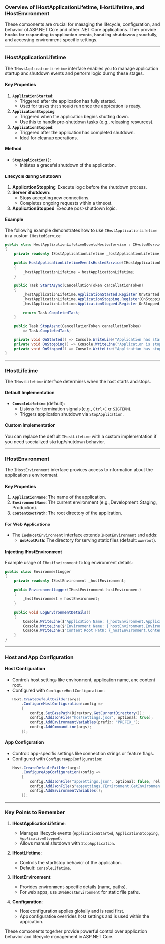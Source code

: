### **Overview of IHostApplicationLifetime, IHostLifetime, and IHostEnvironment**

These components are crucial for managing the lifecycle, configuration, and behavior of ASP.NET Core and other .NET Core applications. They provide hooks for responding to application events, handling shutdowns gracefully, and accessing environment-specific settings.

---

### **IHostApplicationLifetime**

The `IHostApplicationLifetime` interface enables you to manage application startup and shutdown events and perform logic during these stages.

#### **Key Properties**
1. **`ApplicationStarted`**:
   - Triggered after the application has fully started.
   - Used for tasks that should run once the application is ready.
2. **`ApplicationStopping`**:
   - Triggered when the application begins shutting down.
   - Use this to handle pre-shutdown tasks (e.g., releasing resources).
3. **`ApplicationStopped`**:
   - Triggered after the application has completed shutdown.
   - Ideal for cleanup operations.

#### **Method**
- **`StopApplication()`**:
  - Initiates a graceful shutdown of the application.

#### **Lifecycle during Shutdown**
1. **ApplicationStopping**: Execute logic before the shutdown process.
2. **Server Shutdown**:
   - Stops accepting new connections.
   - Completes ongoing requests within a timeout.
3. **ApplicationStopped**: Execute post-shutdown logic.

#### **Example**
The following example demonstrates how to use `IHostApplicationLifetime` in a custom `IHostedService`:
```csharp
public class HostApplicationLifetimeEventsHostedService : IHostedService
{
    private readonly IHostApplicationLifetime _hostApplicationLifetime;

    public HostApplicationLifetimeEventsHostedService(IHostApplicationLifetime hostApplicationLifetime)
    {
        _hostApplicationLifetime = hostApplicationLifetime;
    }

    public Task StartAsync(CancellationToken cancellationToken)
    {
        _hostApplicationLifetime.ApplicationStarted.Register(OnStarted);
        _hostApplicationLifetime.ApplicationStopping.Register(OnStopping);
        _hostApplicationLifetime.ApplicationStopped.Register(OnStopped);

        return Task.CompletedTask;
    }

    public Task StopAsync(CancellationToken cancellationToken)
        => Task.CompletedTask;

    private void OnStarted() => Console.WriteLine("Application has started.");
    private void OnStopping() => Console.WriteLine("Application is stopping...");
    private void OnStopped() => Console.WriteLine("Application has stopped.");
}
```

---

### **IHostLifetime**

The `IHostLifetime` interface determines when the host starts and stops.

#### **Default Implementation**
- **`ConsoleLifetime`** (default):
  - Listens for termination signals (e.g., `Ctrl+C` or `SIGTERM`).
  - Triggers application shutdown via `StopApplication`.

#### **Custom Implementation**
You can replace the default `IHostLifetime` with a custom implementation if you need specialized startup/shutdown behavior.

---

### **IHostEnvironment**

The `IHostEnvironment` interface provides access to information about the application's environment.

#### **Key Properties**
1. **`ApplicationName`**: The name of the application.
2. **`EnvironmentName`**: The current environment (e.g., Development, Staging, Production).
3. **`ContentRootPath`**: The root directory of the application.

#### **For Web Applications**
- The `IWebHostEnvironment` interface extends `IHostEnvironment` and adds:
  - **`WebRootPath`**: The directory for serving static files (default: `wwwroot`).

#### **Injecting IHostEnvironment**
Example usage of `IHostEnvironment` to log environment details:
```csharp
public class EnvironmentLogger
{
    private readonly IHostEnvironment _hostEnvironment;

    public EnvironmentLogger(IHostEnvironment hostEnvironment)
    {
        _hostEnvironment = hostEnvironment;
    }

    public void LogEnvironmentDetails()
    {
        Console.WriteLine($"Application Name: {_hostEnvironment.ApplicationName}");
        Console.WriteLine($"Environment Name: {_hostEnvironment.EnvironmentName}");
        Console.WriteLine($"Content Root Path: {_hostEnvironment.ContentRootPath}");
    }
}
```

---

### **Host and App Configuration**

#### **Host Configuration**
- Controls host settings like environment, application name, and content root.
- Configured with `ConfigureHostConfiguration`:
  ```csharp
  Host.CreateDefaultBuilder(args)
      .ConfigureHostConfiguration(config =>
      {
          config.SetBasePath(Directory.GetCurrentDirectory());
          config.AddJsonFile("hostsettings.json", optional: true);
          config.AddEnvironmentVariables(prefix: "PREFIX_");
          config.AddCommandLine(args);
      });
  ```

#### **App Configuration**
- Controls app-specific settings like connection strings or feature flags.
- Configured with `ConfigureAppConfiguration`:
  ```csharp
  Host.CreateDefaultBuilder(args)
      .ConfigureAppConfiguration(config =>
      {
          config.AddJsonFile("appsettings.json", optional: false, reloadOnChange: true);
          config.AddJsonFile($"appsettings.{Environment.GetEnvironmentVariable("ASPNETCORE_ENVIRONMENT")}.json", optional: true);
          config.AddEnvironmentVariables();
      });
  ```

---

### **Key Points to Remember**
1. **IHostApplicationLifetime**:
   - Manages lifecycle events (`ApplicationStarted`, `ApplicationStopping`, `ApplicationStopped`).
   - Allows manual shutdown with `StopApplication`.

2. **IHostLifetime**:
   - Controls the start/stop behavior of the application.
   - Default: `ConsoleLifetime`.

3. **IHostEnvironment**:
   - Provides environment-specific details (name, paths).
   - For web apps, use `IWebHostEnvironment` for static file paths.

4. **Configuration**:
   - Host configuration applies globally and is read first.
   - App configuration overrides host settings and is used within the application.

These components together provide powerful control over application behavior and lifecycle management in ASP.NET Core.